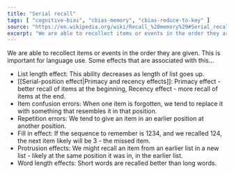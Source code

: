 ```yaml
---
title: "Serial recall"
tags: [ "cognitive-bias", "cbias-memory", "cbias-reduce-to-key" ]
source: "https://en.wikipedia.org/wiki/Recall_%28memory%29#Serial_recall"
excerpt: "We are able to recollect items or events in the order they are given."
---
```


We are able to recollect items or events in the order they are given. This is important for language use. Some effects that are associated with this...

- List length effect: This ability decreases as length of list goes up.
- [[Serial-position effect|Primacy and recency effects]]: Primacy effect - better recall of items at the beginning, Recency effect - more recall of items at the end.
- Item confusion errors: When one item is forgotten, we tend to replace it with something that resembles it in that position.
- Repetition errors: We tend to give an item in an earlier position at another position.
- Fill in effect: If the sequence to remember is 1234, and we recalled 124, the next item likely will be 3 - the missed item.
- Protrusion effects: We might recall an item from an earlier list in a new list - likely at the same position it was in, in the earlier list.
- Word length effects: Short words are recalled better than long words.
